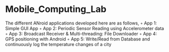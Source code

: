 # Mobile_Computing_Lab

The different ANroid applications developed here are as follows,
◦ App 1: Simple GUI App
◦ App 2: Periodic Sensor Reading using Accelerometer data 
◦ App 3: Broadcast Receiver & Multi-threading: File Downloader
◦ App 4: GPS positioning with Android
◦ App 5: Write/Read from Database and continuously log the temperature changes of a city
